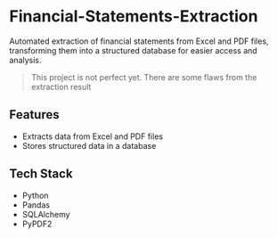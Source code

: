 # Financial-Statements-Extraction

Automated extraction of financial statements from Excel and PDF files, transforming them into a structured database for easier access and analysis.
> This project is not perfect yet. There are some flaws from the extraction result

## Features
- Extracts data from Excel and PDF files
- Stores structured data in a database

## Tech Stack
- Python
- Pandas
- SQLAlchemy
- PyPDF2
